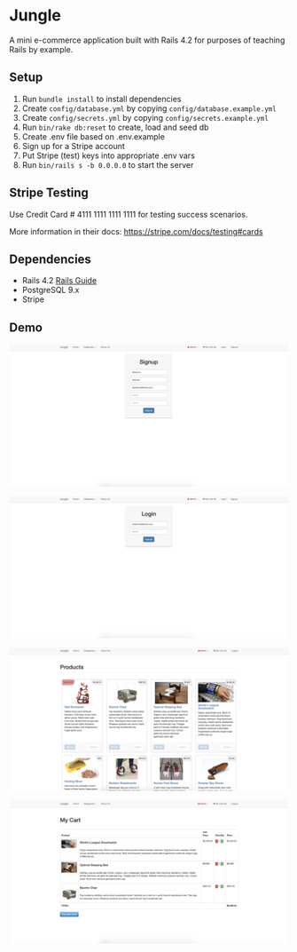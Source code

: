 # Jungle

A mini e-commerce application built with Rails 4.2 for purposes of teaching Rails by example.

## Setup

1. Run `bundle install` to install dependencies
2. Create `config/database.yml` by copying `config/database.example.yml`
3. Create `config/secrets.yml` by copying `config/secrets.example.yml`
4. Run `bin/rake db:reset` to create, load and seed db
5. Create .env file based on .env.example
6. Sign up for a Stripe account
7. Put Stripe (test) keys into appropriate .env vars
8. Run `bin/rails s -b 0.0.0.0` to start the server

## Stripe Testing

Use Credit Card # 4111 1111 1111 1111 for testing success scenarios.

More information in their docs: <https://stripe.com/docs/testing#cards>

## Dependencies

- Rails 4.2 [Rails Guide](http://guides.rubyonrails.org/v4.2/)
- PostgreSQL 9.x
- Stripe

## Demo

!["Jungle Signup"](https://github.com/johncabang/jungle-rails/blob/master/docs/jungle-rails-signup.png?raw=true)

!["Jungle Login"](https://github.com/johncabang/jungle-rails/blob/master/docs/jungle-rails-login.png?raw=true)

!["Jungle Products"](https://github.com/johncabang/jungle-rails/blob/master/docs/jungle-rails-products.png?raw=true)

!["Jungle Cart"](https://github.com/johncabang/jungle-rails/blob/master/docs/jungle-rails-cart.png?raw=true)

